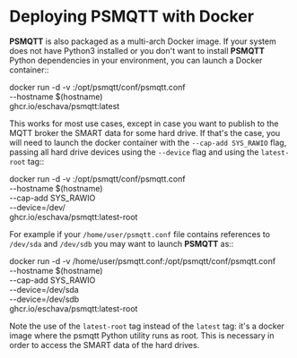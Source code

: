 # Deploying PSMQTT with Docker

**PSMQTT** is also packaged as a multi-arch Docker image. If your system does not have Python3 installed or 
you don't want to install **PSMQTT** Python dependencies in your environment, you can launch
a Docker container::

   docker run -d -v <your config file>:/opt/psmqtt/conf/psmqtt.conf \
      --hostname $(hostname) \
      ghcr.io/eschava/psmqtt:latest

This works for most use cases, except in case you want to publish to the MQTT broker the SMART data
for some hard drive.
If that's the case, you will need to launch the docker container with the `--cap-add SYS_RAWIO` flag,
passing all hard drive devices using the `--device` flag and using the `latest-root` tag::

   docker run -d -v <your config file>:/opt/psmqtt/conf/psmqtt.conf \
      --hostname $(hostname) \
      --cap-add SYS_RAWIO \
      --device=/dev/<your-hard-drive> \
      ghcr.io/eschava/psmqtt:latest-root

For example if your `/home/user/psmqtt.conf` file contains references to `/dev/sda` and `/dev/sdb` you may want
to launch **PSMQTT** as::

   docker run -d -v /home/user/psmqtt.conf:/opt/psmqtt/conf/psmqtt.conf \
      --hostname $(hostname) \
      --cap-add SYS_RAWIO \
      --device=/dev/sda \
      --device=/dev/sdb \
      ghcr.io/eschava/psmqtt:latest-root

Note the use of the `latest-root` tag instead of the `latest` tag: it's a docker image where
the psmqtt Python utility runs as root. This is necessary in order to access the SMART data of the hard drives.
